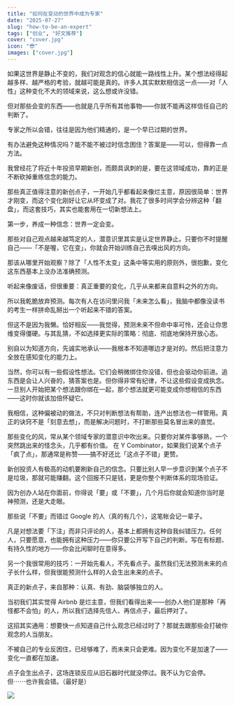 ```yaml
---
title: "如何在变动的世界中成为专家"
date: "2025-07-27"
slug: "how-to-be-an-expert"
tags: ["创业", "好文推荐"]
cover: "cover.jpg"
icon: "😎"
images: ["cover.jpg"]
---
```

如果这世界是静止不变的，我们对观念的信心就能一路线性上升。某个想法经得起越多样、越严格的考验，就越可能是真的。许多人其实默默相信这一点——对「人性」这种变化不大的领域来说，这么想或许没错。



但对那些会变的东西——也就是几乎所有其他事物——你就不能再这样信任自己的判断了。



专家之所以会错，往往是因为他们精通的，是一个早已过期的世界。



有办法避免这种情况吗？能不能不被过时信念困住？答案是——可以，但得靠一点方法。



我曾经花了将近十年投资早期新创，而颇具讽刺的是，要在这领域成功，靠的正是不断砍掉重练信念的能力。



那些真正值得注意的新创点子，一开始几乎都看起来像烂主意，原因很简单：世界才刚变，而这个变化刚好让它从坏变成了对。我花了很多时间学会分辨这种「翻盘」，而这套技巧，其实也能套用在一切新想法上。



第一步，养成一种信念：世界一定会变。



那些对自己观点越来越笃定的人，潜意识里其实是认定世界静止。只要你不时提醒自己——「不是喔，它在变」，你就会开始训练自己去嗅出风的方向。



那该从哪里开始观察？除了「人性不太变」这条中等实用的原则外，很抱歉，变化这东西基本上没办法准确预测。



听起来像废话，但很重要：真正重要的变化，几乎从来都来自意料之外的方向。



所以我乾脆放弃预测。每次有人在访问里问我「未来怎么看」，我脑中都像没读书的考生一样拼命乱掰出一个听起来不错的答案。



但这不是因为我懒。恰好相反——我觉得，预测未来不但命中率可怜，还会让你思维变得僵硬。与其乱猜，不如选择更实际的策略：彻底、彻底地保持开放心态。



别自以为知道方向，先诚实地承认——我根本不知道哪边才是对的。然后把注意力全放在感知变化的能力上。



当然，你可以有一些假设性想法。它们会稍微绑住你没错，但也会驱动你前进。追东西是会让人兴奋的，猜答案也是。但你得非常有纪律，不让这些假设变成执念。
一旦别人开始把某个想法跟你绑在一起，那个想法就更可能变成你想相信的东西——这时你就该加倍怀疑它。



我相信，这种偏被动的做法，不只对判断想法有帮助，连产出想法也一样管用。真正的诀窍不是「刻意去想」，而是解决问题时，不打断那些莫名冒出来的直觉。



那些变化的风，常从某个领域专家的潜意识中吹出来。只要你对某件事够熟，一个突然跳出来的怪念头，几乎都有价值。
在 Y Combinator，如果我们说某个点子「疯了点」，那通常是称赞——搞不好还比「这点子不错」更赞。



新创投资人有极高的动机要刷新自己的信念。只要比别人早一步意识到某个点子不是垃圾，那就可能赚翻。这个回报不只是钱，更是你整个判断体系的现场验证。



因为创办人站在你面前，你得说「要」或「不要」，几个月后你就会知道你当时是神预测，还是大走眼。



那些说「不要」而错过 Google 的人（真的有几个），这笔帐会记一辈子。



凡是对想法要「下注」而非只评论的人，基本上都拥有这种自我纠错压力。任何人，只要愿意，也能拥有这种压力——你只要公开写下自己的判断。写在有标题、有持久性的地方——你会比闲聊时在意得多。



另一个我很常用的技巧：一开始先看人，不先看点子。虽然我们无法预测未来的点子长什么样，但我很能预测什么样的人会生出未来的点子。



真正的新点子，来自那种：认真、有劲、脑袋够独立的人。



当初我们其实觉得 Airbnb 是烂主意，但我们看得出来——创办人他们是那种「再怪都不会怕」的人，所以我们选择先信人、再信点子，最后押对了。



这招其实通用：想要快一点知道自己什么观念已经过时了？那就去跟那些会打破你观念的人当朋友。



不被自己的专业反困住，已经够难了，而未来只会更难。因为变化不是加速了——变化一直都在加速。



点子会生出点子，这场连锁反应从旧石器时代就没停过。我不认为它会停。
但⋯⋯也许我会错。（最好是）




![](https://prod-files-secure.s3.us-west-2.amazonaws.com/112d0858-5090-4d34-a606-b75eb8d65fd2/46476355-9cf3-4e99-9b7a-3531bc426380/1000202064.png?X-Amz-Algorithm=AWS4-HMAC-SHA256&X-Amz-Content-Sha256=UNSIGNED-PAYLOAD&X-Amz-Credential=ASIAZI2LB466ZCQ7QSYJ%2F20251007%2Fus-west-2%2Fs3%2Faws4_request&X-Amz-Date=20251007T005908Z&X-Amz-Expires=3600&X-Amz-Security-Token=IQoJb3JpZ2luX2VjEAAaCXVzLXdlc3QtMiJHMEUCIAVclKLgAv%2B%2BN%2FKeW%2FmQ88GpkcfGzT8buPDRySkVEfGvAiEAisYVrKWFwqYkZQsm9J21DbAeQ06pQe%2Bca2w0HS22r4sqiAQImf%2F%2F%2F%2F%2F%2F%2F%2F%2F%2FARAAGgw2Mzc0MjMxODM4MDUiDDEPwtc1SNuNKzSiHircA%2BYa%2BIhVP7dIP3X7vckNE7KAgM7kSCoqdPC52tYjkIdENV88iuOzvXy%2BV%2Frgrg6h5lmFDV5s1WwYDH9ImFfQC9ENchhheqIehNYmLTvXjqHXzp2iY45LelefoZtR7DMVMPA4zXIJlyZPxVyPDFMSHpB5JSMWufcDbDEeqRuXj8I%2Bl%2FjT9kmJS58yVuRA%2BtdZGoI19NWt8TC8Jo3inRYDGL6X3XeoIAgLQnqo1pKnW7pR9kMDv3BBnooVuT16Z38cVQtXQf%2B5vSLhI2a%2BmeFX3ajswXrQ3zzOYGvRDp9%2Bba%2BGANcfxx%2BxGHHPqCH6YbbHcZKrUlBbnPB6whPG6C9HgC%2BKkvVKiaQgoviQ9%2BEm0Qb%2BCeWby0FaRFx6Nf1n3dkKs1YHqUSON%2B%2BQic3BZ%2BS%2BMcf%2F5%2BZXkP2tzUufVDyFmT%2BuBimBG0WfDVvtUYx89St%2BEKuxzJx2FyGMqyyOA0%2BOTakCTtpnQBLXUXS7vJhvNmQ3RpbBcHffiv4lT7nAJpmt2%2BnwuqjwtebEDMpsO2wjhp%2FuwUhXmiisF8nsvG7ki64%2F2gVCUyuReYKSCru%2FYL0t7IjGGGlgvTNwGdbdRRIdh8pdSiCVu0YOBmnbRkx3H2lxEhzxWpdf%2FF7z%2B4AUMIy0kccGOqUB5QdapOidtrceDcBro9aVdswBoYi52qm4D%2F6wm5nPBmu%2FCFrMHKl78Xey%2FTD%2FNDHUKDQMmoHvpYl%2F%2B%2Bt%2B0Q6DIClCpU3HY%2FZ1Fu5zcBNuMJyW151DBMHaUWsEvwEmAomYi%2Fn6dsID64X25KExoBXWO4W0MCrysnHMvp7oP441iLn9hi7jDoUfKlbOyeqW2kHbdk04t4tZPx7zAgJNjSoFJQMY4LBa&X-Amz-Signature=1853c3d82b5c8eff2d17c88039cda66a3079fa20919bcb3cf07b28ec303d42e4&X-Amz-SignedHeaders=host&x-amz-checksum-mode=ENABLED&x-id=GetObject)

